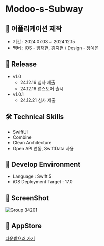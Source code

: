# Modoo-s-Subway

## 📌 어플리케이션 제작
- 기간 : 2024.07.03 ~ 2024.12.15
- 멤버 : iOS - [임재현](https://github.com/LimJaeHyeon9298), [김지현](https://github.com/jkim68888) / Design - 정예은

## 🚀 Release
- v1.0 
    - 24.12.16 심사 제출
    - 24.12.16 앱스토어 출시
- v1.0.1 
    - 24.12.21 심사 제출

## 🛠️ Technical Skills
- SwiftUI
- Combine
- Clean Architecture
- Open API 연동, SwiftData 사용

## 📍 Develop Environment
- Language : Swift 5
- iOS Deployment Target : 17.0

## 📸 ScreenShot
![Group 34201](https://sample-site.notion.site/image/https%3A%2F%2Fprod-files-secure.s3.us-west-2.amazonaws.com%2F87222b52-e6fc-4a1f-81e5-216449c61d6e%2F5e3deff1-4ff7-42fc-988f-fa75c21a94ad%2FGroup_34227.png?table=block&id=60abb9c4-4b37-43a1-b65f-fdd311762f64&spaceId=87222b52-e6fc-4a1f-81e5-216449c61d6e&width=2000&userId=&cache=v2)

## 🍎 AppStore
[다운받으러 가기](https://apps.apple.com/kr/app/%EB%AA%A8%EB%91%90%EC%9D%98-%EC%A7%80%ED%95%98%EC%B2%A0/id6554003709)

